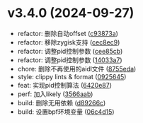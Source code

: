 # v3.4.0 (2024-09-27)

* refactor: 删除自动offset ([c93873a](https://github.com/shadow3aaa/fas-rs/commit/c93873a))
* refactor: 移除zygisk支持 ([cec8ec9](https://github.com/shadow3aaa/fas-rs/commit/cec8ec9))
* refactor: 调整pid控制参数 ([cee85cb](https://github.com/shadow3aaa/fas-rs/commit/cee85cb))
* refactor: 调整pid控制参数 ([14033a7](https://github.com/shadow3aaa/fas-rs/commit/14033a7))
* chore: 删除不再使用的aidl文件 ([8755eda](https://github.com/shadow3aaa/fas-rs/commit/8755eda))
* style: clippy lints & format ([0925645](https://github.com/shadow3aaa/fas-rs/commit/0925645))
* feat: 实现pid控制算法 ([6420e87](https://github.com/shadow3aaa/fas-rs/commit/6420e87))
* perf: 加入likely ([3566aab](https://github.com/shadow3aaa/fas-rs/commit/3566aab))
* build: 删除无用依赖 ([d89266c](https://github.com/shadow3aaa/fas-rs/commit/d89266c))
* build: 设置bpf环境变量 ([06c4d15](https://github.com/shadow3aaa/fas-rs/commit/06c4d15))
